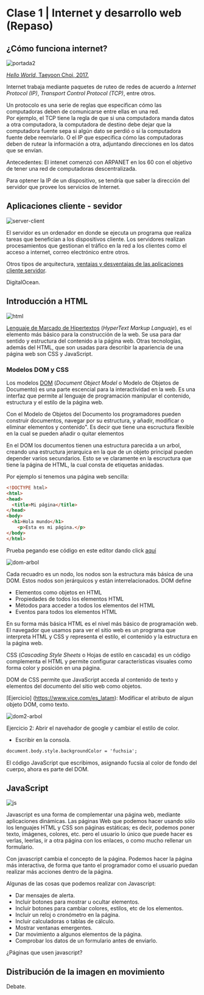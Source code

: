
# Clase 1 | Internet y desarrollo web (Repaso)

## ¿Cómo funciona internet?

![portada2](https://github.com/MarianneTeixido/CC20-2-CT/blob/master/img/internet.png)

[_Hello World_, Taeyoon Choi, 2017.](http://avant.org/project/hello-world/)

Internet trabaja mediante paquetes de ruteo de redes de acuerdo a _Internet Protocol (IP)_, _Transport Control Protocol (TCP)_, entre otros. 

Un protocolo es una serie de reglas que especifican cómo las computadoras deben de comunicarse entre ellas en una red.  
Por ejemplo, el TCP tiene la regla de que si una computadora manda datos a otra computadora, la computadora de destino debe dejar que la computadora fuente sepa si algún dato se perdió o si la computadora fuente debe reenviarlo. O el IP que especifica cómo las computadoras deben de rutear la información a otra, adjuntando direcciones en los datos que se envían.  


Antecedentes: El intenet comenzó con ARPANET en los 60 con el objetivo de tener una red de computadoras descentralizada. 

Para optener la IP de un dispositivo, se tendría que saber la dirección del servidor que provee los servicios de Internet. 

## Aplicaciones cliente - sevidor 

![server-client](https://github.com/MarianneTeixido/CC20-2-CT/blob/master/img/cliente-servidor.png)

El servidor es un ordenador en donde se ejecuta un programa que realiza tareas que benefician a los dispositivos cliente. Los servidores realizan procesamientos que gestionan el tráfico en la red a los clientes como el acceso a internet, correo electrónico entre otros. 

Otros tipos de arquitectura, [ventajas y desventajas de las aplicaciones cliente servidor](https://es.wikipedia.org/wiki/Cliente-servidor). 

DigitalOcean. 


## Introducción a HTML

![html](https://github.com/MarianneTeixido/CC20-2-CT/blob/master/img/html.png)

[Lenguaje de Marcado de Hipertextos](https://developer.mozilla.org/es/docs/Web/HTML) (_HyperText Markup Languaje_), es el elemento más básico para la construcción de la web. Se usa para dar sentido y estructura del contenido a la página web. Otras tecnologías, además del HTML, que son usadas para describir la apariencia de una página web son CSS y JavaScript. 

### Modelos DOM y CSS

Los modelos [DOM](https://www.digitalocean.com/community/tutorials/introduction-to-the-dom) (_Document Object Model_ o Modelo de Objetos de Documento) es una parte escencial para la interactividad en la web. Es una interfaz que permite al lenguaje de programación manipular el contenido, estructura y el estilo de la página web.  

Con el Modelo de Objetos del Documento los programadores pueden construir documentos, navegar por su estructura, y añadir, modificar o eliminar elementos y contenido". Es decir que tiene una escructura flexible en la cual se pueden añadir o quitar elementos  

En el DOM los documentos tienen una estructura parecida a un arbol, creando una estructura jerarquica en la que de un objeto principal pueden depender varios secundarios. Esto se ve claramente en la escructura que tiene la página de HTML, la cual consta de etiquetas anidadas.

Por ejemplo si tenemos una página web sencilla:

```html
<!DOCTYPE html>
<html>
<head>
  <title>Mi página</title>
</head>
<body>
  <h1>Hola mundo</h1>
	<p>Esta es mi página.</p>
</body>
</html>
```

Prueba pegando ese código en este editor dando click [aquí](https://www.w3schools.com/html/tryit.asp?filename=tryhtml_default)

![dom-arbol](https://github.com/MarianneTeixido/CC20-2-CT/blob/master/img/dom.gif)

Cada recuadro es un nodo, los nodos son la estructura más básica de una DOM. Estos nodos son jerárquicos y están interrelacionados. DOM define 

- Elementos como objetos en HTML
- Propiedades de todos los elementos HTML
- Métodos para acceder a todos los elementos del HTML
- Eventos para todos los elementos HTML  

En su forma más básica HTML es el nivel más básico de programación web. El navegador que usamos para ver el sitio web es un programa que interpreta HTML y CSS y representa el estilo, el contenido y la estructura en la página web. 

CSS (_Cascading Style Sheets_ o Hojas de estilo en cascada) es un código complementa el HTML y permite configurar características visuales como forma color y posición en una página. 

DOM de CSS permite que JavaScript acceda al contenido de texto y elementos del documento del sitio web como objetos. 

[Ejercicio] (https://www.vice.com/es_latam): Modificar el atributo de algun objeto DOM, como texto.

![dom2-arbol](https://github.com/MarianneTeixido/CC20-2-CT/blob/master/img/dom2.gif)

Ejercicio 2: Abrir el navehador de google y cambiar el estilo de color.
- Escribir en la consola.
 
```html
document.body.style.backgroundColor = 'fuchsia';
```

El código JavaScript que escribimos, asignando fucsia al color de fondo del cuerpo, ahora es parte del DOM.


## JavaScript 

![js](https://github.com/MarianneTeixido/CC20-2-CT/blob/master/img/js.png)

Javascript es una forma de complementar una página web, mediante aplicaciones dinámicas. Las páginas Web que podemos hacer usando sólo los lenguajes HTML y CSS son páginas estáticas; es decir, podemos poner texto, imágenes, colores, etc. pero el usuario lo único que puede hacer es verlas, leerlas, ir a otra página con los enlaces, o como mucho rellenar un formulario.

Con javascript cambia el concepto de la página. Podemos hacer la página más interactiva, de forma que tanto el programador como el usuario puedan realizar más acciones dentro de la página.

Algunas de las cosas que podemos realizar con Javascript:

- Dar mensajes de alerta.
- Incluir botones para mostrar u ocultar elementos.
- Incluir botones para cambiar colores, estilos, etc de los elementos.
- Incluir un reloj o cronómetro en la página.
- Incluir calculadoras o tablas de cálculo.
- Mostrar ventanas emergentes.
- Dar movimiento a algunos elementos de la página.
- Comprobar los datos de un formulario antes de enviarlo.

¿Páginas que usen javascript?

## Distribución de la imagen en movimiento 

Debate. 





